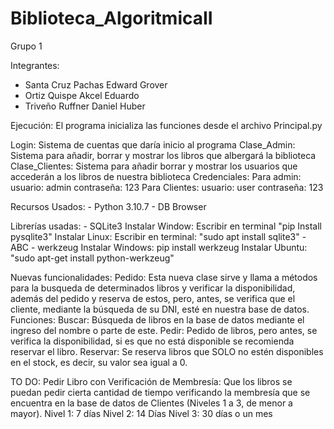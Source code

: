 # Biblioteca_AlgoritmicaII
Grupo 1

Integrantes:
- Santa Cruz Pachas Edward Grover
- Ortiz Quispe Akcel Eduardo
- Triveño Ruffner Daniel Huber

Ejecución:
    El programa inicializa las funciones desde el archivo Principal.py

Login: Sistema de cuentas que daría inicio al programa
    Clase_Admin: Sistema para añadir, borrar y mostrar los libros que albergará la biblioteca
    Clase_Clientes: Sistema para añadir borrar y mostrar los usuarios que accederán a los libros de nuestra biblioteca
    Credenciales: 
        Para admin:
            usuario: admin 
            contraseña: 123
        Para Clientes:
            usuario: user 
            contraseña: 123

Recursos Usados:
    - Python 3.10.7
    - DB Browser

Librerías usadas:
    - SQLite3
        Instalar Window: Escribir en terminal "pip Install pysqlite3"
        Instalar Linux: Escribir en terminal: "sudo apt install sqlite3"
    - ABC
    - werkzeug
        Instalar Windows: pip install werkzeug
        Instalar Ubuntu: "sudo apt-get install python-werkzeug" 

Nuevas funcionalidades:
    Pedido:
        Esta nueva clase sirve y llama a métodos para la busqueda de determinados libros y verificar la disponibilidad, además del pedido y reserva de estos, pero, antes, se verifica que el cliente, mediante la búsqueda de su DNI, esté en nuestra base de datos.
        Funciones:
        Buscar:
            Búsqueda de libros en la base de datos mediante el ingreso del nombre o parte de este.
        Pedir:
            Pedido de libros, pero antes, se verifica la disponibilidad, si es que no está disponible se recomienda reservar el libro.
        Reservar:
            Se reserva libros que SOLO no estén disponibles en el stock, es decir, su valor sea igual a 0.

        
TO DO:
Pedir Libro con Verificación de Membresía: Que los libros se puedan pedir cierta cantidad de tiempo verificando la membresía que se encuentra en la base de datos de Clientes (Niveles 1 a 3, de menor a mayor).
Nivel 1: 7 días
Nivel 2: 14 Días
Nivel 3: 30 días o un mes

